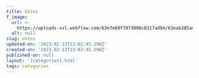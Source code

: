 ```yaml
---
title: Dates
f_image:
  url: >-
    https://uploads-ssl.webflow.com/63e7e60f7073806c8317ad04/63eab385ad0d467d4d7de9d7_YmE4MA.png
  alt: null
slug: dates
updated-on: '2023-02-13T22:02:45.290Z'
created-on: '2023-02-13T22:02:45.290Z'
published-on: null
layout: '[categories].html'
tags: categories
---
```



